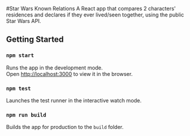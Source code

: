 #Star Wars Known Relations
 A React app that compares 2 characters' residences and declares if they ever lived/seen together, using the public Star Wars API. 
 
## Getting Started

### `npm start`

Runs the app in the development mode.<br />
Open [http://localhost:3000](http://localhost:3000) to view it in the browser.

### `npm test`

Launches the test runner in the interactive watch mode.<br />

### `npm run build`

Builds the app for production to the `build` folder.<br />



